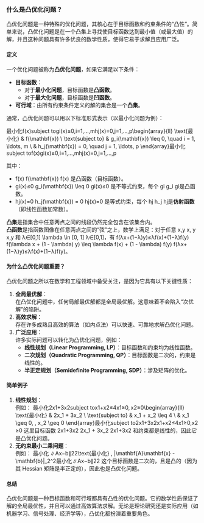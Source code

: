 ### 什么是凸优化问题？

凸优化问题是一种特殊的优化问题，其核心在于目标函数和约束条件的“凸性”。简单来说，凸优化问题是在一个凸集上寻找使目标函数达到最小值（或最大值）的解，并且这种问题具有许多优良的数学性质，使得它易于求解且应用广泛。

#### 定义

一个优化问题被称为**凸优化问题**，如果它满足以下条件：

- **目标函数**：
    - 对于**最小化问题**，目标函数是**凸函数**。
    - 对于**最大化问题**，目标函数是**凹函数**。
- **可行域**：由所有约束条件定义的解的集合是一个**凸集**。

通常，凸优化问题可以用以下标准形式表示（以最小化问题为例）：

最小化f(x)subject togi(x)≤0,i=1,…,mhj(x)=0,j=1,…,p\begin{array}{ll} \text{最小化} & f(\mathbf{x}) \\ \text{subject to} & g_i(\mathbf{x}) \leq 0, \quad i = 1, \ldots, m \\ & h_j(\mathbf{x}) = 0, \quad j = 1, \ldots, p \end{array}最小化subject to​f(x)gi​(x)≤0,i=1,…,mhj​(x)=0,j=1,…,p​

其中：

- f(x) f(\mathbf{x}) f(x) 是凸函数（目标函数）。
- gi(x)≤0 g_i(\mathbf{x}) \leq 0 gi​(x)≤0 是不等式约束，每个 gi g_i gi​ 是凸函数。
- hj(x)=0 h_j(\mathbf{x}) = 0 hj​(x)=0 是等式约束，每个 hj h_j hj​ 是**仿射函数**（即线性函数加常数）。

**凸集**是指集合中任意两点之间的线段仍然完全包含在该集合内。  
**凸函数**是指函数图像在任意两点之间的“弦”之上，数学上满足：对于任意 x,y x, y x,y 和 λ∈[0,1] \lambda \in [0, 1] λ∈[0,1]，有 f(λx+(1−λ)y)≤λf(x)+(1−λ)f(y) f(\lambda x + (1 - \lambda) y) \leq \lambda f(x) + (1 - \lambda) f(y) f(λx+(1−λ)y)≤λf(x)+(1−λ)f(y)。

#### 为什么凸优化问题重要？

凸优化问题之所以在数学和工程领域中备受关注，是因为它具有以下关键性质：

1. **全局最优解**：  
    在凸优化问题中，任何局部最优解都是全局最优解。这意味着不会陷入“次优解”的陷阱。
2. **高效求解**：  
    存在许多成熟且高效的算法（如内点法）可以快速、可靠地求解凸优化问题。
3. **广泛应用**：  
    许多实际问题可以转化为凸优化问题，例如：
    - **线性规划（Linear Programming, LP）**：目标函数和约束均为线性函数。
    - **二次规划（Quadratic Programming, QP）**：目标函数是二次的，约束是线性的。
    - **半正定规划（Semidefinite Programming, SDP）**：涉及矩阵的优化。

#### 简单例子

1. **线性规划**：  
    例如： 最小化2x1+3x2subject tox1+x2≤4x1≥0, x2≥0\begin{array}{ll} \text{最小化} & 2x_1 + 3x_2 \\ \text{subject to} & x_1 + x_2 \leq 4 \\ & x_1 \geq 0, \, x_2 \geq 0 \end{array}最小化subject to​2x1​+3x2​x1​+x2​≤4x1​≥0,x2​≥0​ 这里目标函数 2x1+3x2 2x_1 + 3x_2 2x1​+3x2​ 和约束都是线性的，因此它是凸优化问题。
2. **无约束最小二乘问题**：  
    例如： 最小化 ∥Ax−b∥22\text{最小化} \, \|\mathbf{A}\mathbf{x} - \mathbf{b}\|_2^2最小化∥Ax−b∥22​ 这个目标函数是二次的，且是凸的（因为其 Hessian 矩阵是半正定的），因此也是凸优化问题。

#### 总结

凸优化问题是一种目标函数和可行域都具有凸性的优化问题。它的数学性质保证了解的全局最优性，并且可以通过高效算法求解。无论是理论研究还是实际应用（如机器学习、信号处理、经济学等），凸优化都扮演着重要角色。